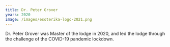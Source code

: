 ```yaml
---
title: Dr. Peter Grover
years: 2020
image: /images/esoterika-logo-2021.png 
---
```


Dr. Peter Grover was Master of the lodge in 2020, and led the lodge through the challenge of the COVID-19 pandemic lockdown.

